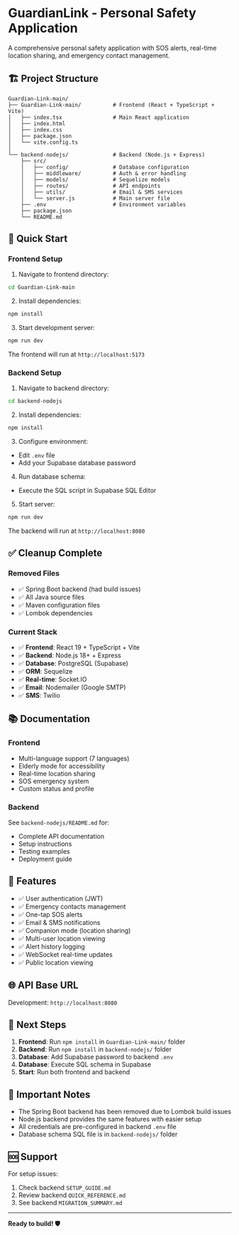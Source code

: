 # GuardianLink - Personal Safety Application

A comprehensive personal safety application with SOS alerts, real-time location sharing, and emergency contact management.

## 🏗️ Project Structure

```
Guardian-Link-main/
├── Guardian-Link-main/          # Frontend (React + TypeScript + Vite)
│   ├── index.tsx                # Main React application
│   ├── index.html
│   ├── index.css
│   ├── package.json
│   └── vite.config.ts
│
└── backend-nodejs/              # Backend (Node.js + Express)
    ├── src/
    │   ├── config/              # Database configuration
    │   ├── middleware/          # Auth & error handling
    │   ├── models/              # Sequelize models
    │   ├── routes/              # API endpoints
    │   ├── utils/               # Email & SMS services
    │   └── server.js            # Main server file
    ├── .env                     # Environment variables
    ├── package.json
    └── README.md
```

## 🚀 Quick Start

### Frontend Setup

1. Navigate to frontend directory:
```bash
cd Guardian-Link-main
```

2. Install dependencies:
```bash
npm install
```

3. Start development server:
```bash
npm run dev
```

The frontend will run at `http://localhost:5173`

### Backend Setup

1. Navigate to backend directory:
```bash
cd backend-nodejs
```

2. Install dependencies:
```bash
npm install
```

3. Configure environment:
- Edit `.env` file
- Add your Supabase database password

4. Run database schema:
- Execute the SQL script in Supabase SQL Editor

5. Start server:
```bash
npm run dev
```

The backend will run at `http://localhost:8080`

## ✅ Cleanup Complete

### Removed Files
- ✅ Spring Boot backend (had build issues)
- ✅ All Java source files
- ✅ Maven configuration files
- ✅ Lombok dependencies

### Current Stack
- ✅ **Frontend**: React 19 + TypeScript + Vite
- ✅ **Backend**: Node.js 18+ + Express
- ✅ **Database**: PostgreSQL (Supabase)
- ✅ **ORM**: Sequelize
- ✅ **Real-time**: Socket.IO
- ✅ **Email**: Nodemailer (Google SMTP)
- ✅ **SMS**: Twilio

## 📚 Documentation

### Frontend
- Multi-language support (7 languages)
- Elderly mode for accessibility
- Real-time location sharing
- SOS emergency system
- Custom status and profile

### Backend
See `backend-nodejs/README.md` for:
- Complete API documentation
- Setup instructions
- Testing examples
- Deployment guide

## 🔑 Features

- ✅ User authentication (JWT)
- ✅ Emergency contacts management
- ✅ One-tap SOS alerts
- ✅ Email & SMS notifications
- ✅ Companion mode (location sharing)
- ✅ Multi-user location viewing
- ✅ Alert history logging
- ✅ WebSocket real-time updates
- ✅ Public location viewing

## 🌐 API Base URL

Development: `http://localhost:8080`

## 📖 Next Steps

1. **Frontend**: Run `npm install` in `Guardian-Link-main/` folder
2. **Backend**: Run `npm install` in `backend-nodejs/` folder
3. **Database**: Add Supabase password to backend `.env`
4. **Database**: Execute SQL schema in Supabase
5. **Start**: Run both frontend and backend

## 📝 Important Notes

- The Spring Boot backend has been removed due to Lombok build issues
- Node.js backend provides the same features with easier setup
- All credentials are pre-configured in backend `.env` file
- Database schema SQL file is in `backend-nodejs/` folder

## 🆘 Support

For setup issues:
1. Check backend `SETUP_GUIDE.md`
2. Review backend `QUICK_REFERENCE.md`
3. See backend `MIGRATION_SUMMARY.md`

---

**Ready to build! 🛡️**
